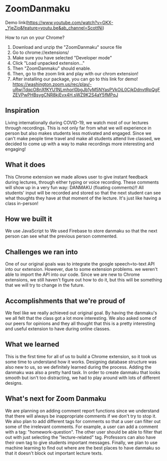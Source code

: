 # ZoomDanmaku

Demo link(https://www.youtube.com/watch?v=GKX-_YjeZio&feature=youtu.be&ab_channel=ScottNi)

How to run on your Chrome?

1. Download and unzip the "ZoomDanmaku" source file
2. Go to chrome://extensions/
3. Make sure you have selected "Developer mode"
4. Click "Load unpacked extension..."
5. Then "ZoomDanmaku" should enable. 
6. Then, go to the zoom link and play with our chrom extension! 
7. After installing our package, you can go to this link for demo!
 https://washington.zoom.us/rec/play/-uRwjTdqcO8nXfKYU1NLmhorl0bgJb1yM5NYasPVkOiL0CjkDdnvtRpQgFZEVPwPHBsygCNR8kjEvx4H.sWZ9K2S4aY5fMPqJ



## Inspiration
Living internationally during COVID-19, we watch most of our lectures through recordings. This is not only far from what we will experience in person but also makes students less motivated and engaged. Since we can't make people time travel and make all students attend live classed, we decided to come up with a way to make recordings more interesting and engaging!

## What it does
This Chrome extension we made allows user to give instant feedback during lectures, through either typing or voice recording. These comments will show up in a very fun way: DANMAKU (floating comments)!! All students' input will be recorded and stored so that the next student can see what thoughts they have at that moment of the lecture. It's just like having a class in-person!

## How we built it
We use JavaScript to 
We used Firebase to store danmaku so that the next person can see what the previous person commented.


## Challenges we ran into
One of our original goals was to integrate the google speech=to-text API into our extension. However, due to some extension problems. we weren't able to import the API into our code. Since we are new to Chrome extensions, we still haven't figure out how to do it, but this will be something that we will try to change in the future.

## Accomplishments that we're proud of
We feel like we really achieved out original goal. By having the danmaku's we all felt that the class got a lot more interesting. We also asked some of our peers for opinions and they all thought that this is a pretty interesting and useful extension to have during online classes.

## What we learned
This is the first time for all of us to build a Chrome extension, so it took us some time to understand how it works. Designing database structure was also new to us, so we definitely learned during the process. Adding the danmaku was also a pretty hard task. In order to create danmaku that looks smooth but isn't too distracting, we had to play around with lots of different designs. 

## What's next for Zoom Danmaku
We are planning on adding comment report functions since we understand that there will always be inappropriate comments if we don't try to stop it. We also plan to add different tags for comments so that a user can filter out some of the irrelevant comments. For example, a user can add a comment with a tag: "homework-question". The other user should be able to filter that out with just selecting the "lecture-related" tag. Professors can also have their own tag to give students important messages. Finally, we plan to use machine learning to find out where are the best places to have danmaku so that it doesn't block out important lecture texts.
